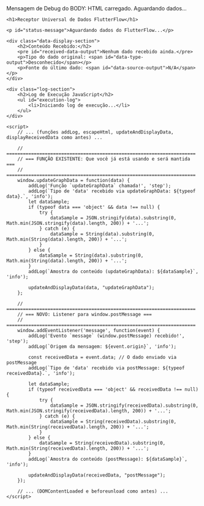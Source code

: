<body>
    <div id="body-debug-output">
        Mensagem de Debug do BODY: HTML carregado. Aguardando dados...
    </div>

    <h1>Receptor Universal de Dados FlutterFlow</h1>
    
    <p id="status-message">Aguardando dados do FlutterFlow...</p>

    <div class="data-display-section">
        <h2>Conteúdo Recebido:</h2>
        <pre id="received-data-output">Nenhum dado recebido ainda.</pre>
        <p>Tipo do dado original: <span id="data-type-output">Desconhecido</span></p>
        <p>Fonte do último dado: <span id="data-source-output">N/A</span></p>
    </div>

    <div class="log-section">
        <h2>Log de Execução JavaScript</h2>
        <ul id="execution-log">
            <li>Iniciando log de execução...</li>
        </ul>
    </div>

    <script>
        // ... (funções addLog, escapeHtml, updateAndDisplayData, displayReceivedData como antes) ...

        // =====================================================================
        // === FUNÇÃO EXISTENTE: Que você já está usando e será mantida ===
        // =====================================================================
        window.updateGraphData = function(data) {
            addLog('Função `updateGraphData` chamada!', 'step');
            addLog(`Tipo de 'data' recebido via updateGraphData: ${typeof data}.`, 'info');
            let dataSample;
            if (typeof data === 'object' && data !== null) {
                try {
                    dataSample = JSON.stringify(data).substring(0, Math.min(JSON.stringify(data).length, 200)) + '...';
                } catch (e) {
                    dataSample = String(data).substring(0, Math.min(String(data).length, 200)) + '...';
                }
            } else {
                dataSample = String(data).substring(0, Math.min(String(data).length, 200)) + '...';
            }
            addLog(`Amostra do conteúdo (updateGraphData): ${dataSample}`, 'info');

            updateAndDisplayData(data, "updateGraphData"); 
        };

        // =====================================================================
        // === NOVO: Listener para window.postMessage ===
        // =====================================================================
        window.addEventListener('message', function(event) {
            addLog('Evento `message` (window.postMessage) recebido!', 'step');
            addLog(`Origem da mensagem: ${event.origin}`, 'info'); 
            
            const receivedData = event.data; // O dado enviado via postMessage
            addLog(`Tipo de 'data' recebido via postMessage: ${typeof receivedData}.`, 'info');

            let dataSample;
            if (typeof receivedData === 'object' && receivedData !== null) {
                try {
                    dataSample = JSON.stringify(receivedData).substring(0, Math.min(JSON.stringify(receivedData).length, 200)) + '...';
                } catch (e) {
                    dataSample = String(receivedData).substring(0, Math.min(String(receivedData).length, 200)) + '...';
                }
            } else {
                dataSample = String(receivedData).substring(0, Math.min(String(receivedData).length, 200)) + '...';
            }
            addLog(`Amostra do conteúdo (postMessage): ${dataSample}`, 'info');

            updateAndDisplayData(receivedData, "postMessage");
        });

        // ... (DOMContentLoaded e beforeunload como antes) ...
    </script>
</body>
</html>
